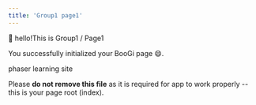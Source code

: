 ```yaml
---
title: 'Group1 page1'
---
```


:wave: hello!This is Group1 / Page1

You successfully initialized your BooGi page :smile:.

phaser learning site

<Error>

Please **do not remove this file** as it is required for app
to work properly -- this is your page root (index).

</Error>